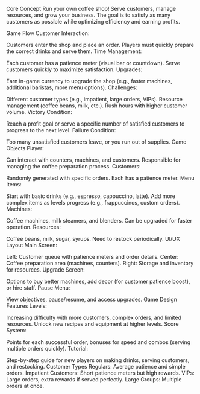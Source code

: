 Core Concept
Run your own coffee shop! Serve customers, manage resources, and grow your business. The goal is to satisfy as many customers as possible while optimizing efficiency and earning profits.

Game Flow
Customer Interaction:

Customers enter the shop and place an order.
Players must quickly prepare the correct drinks and serve them.
Time Management:

Each customer has a patience meter (visual bar or countdown).
Serve customers quickly to maximize satisfaction.
Upgrades:

Earn in-game currency to upgrade the shop (e.g., faster machines, additional baristas, more menu options).
Challenges:

Different customer types (e.g., impatient, large orders, VIPs).
Resource management (coffee beans, milk, etc.).
Rush hours with higher customer volume.
Victory Condition:

Reach a profit goal or serve a specific number of satisfied customers to progress to the next level.
Failure Condition:

Too many unsatisfied customers leave, or you run out of supplies.
Game Objects
Player:

Can interact with counters, machines, and customers.
Responsible for managing the coffee preparation process.
Customers:

Randomly generated with specific orders.
Each has a patience meter.
Menu Items:

Start with basic drinks (e.g., espresso, cappuccino, latte).
Add more complex items as levels progress (e.g., frappuccinos, custom orders).
Machines:

Coffee machines, milk steamers, and blenders.
Can be upgraded for faster operation.
Resources:

Coffee beans, milk, sugar, syrups.
Need to restock periodically.
UI/UX Layout
Main Screen:

Left: Customer queue with patience meters and order details.
Center: Coffee preparation area (machines, counters).
Right: Storage and inventory for resources.
Upgrade Screen:

Options to buy better machines, add decor (for customer patience boost), or hire staff.
Pause Menu:

View objectives, pause/resume, and access upgrades.
Game Design Features
Levels:

Increasing difficulty with more customers, complex orders, and limited resources.
Unlock new recipes and equipment at higher levels.
Score System:

Points for each successful order, bonuses for speed and combos (serving multiple orders quickly).
Tutorial:

Step-by-step guide for new players on making drinks, serving customers, and restocking.
Customer Types
Regulars: Average patience and simple orders.
Impatient Customers: Short patience meters but high rewards.
VIPs: Large orders, extra rewards if served perfectly.
Large Groups: Multiple orders at once.




